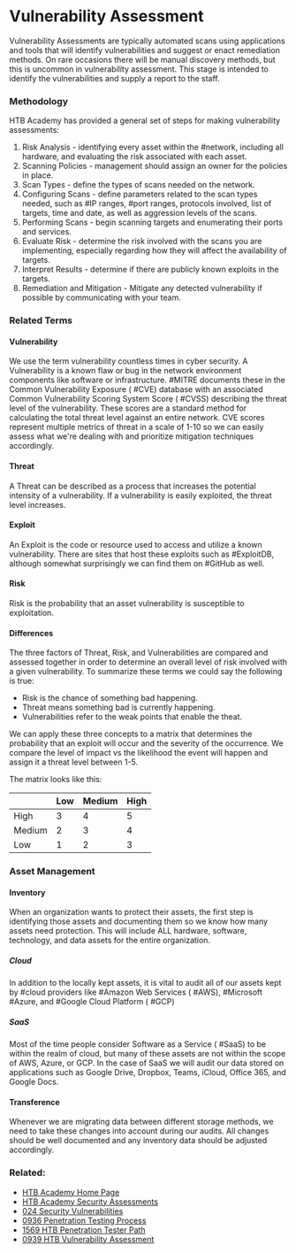 # Vulnerability Assessment

Vulnerability Assessments are typically automated scans using applications and tools that will identify vulnerabilities and suggest or enact remediation methods. On rare occasions there will be manual discovery methods, but this is uncommon in vulnerability assessment. This stage is intended to identify the vulnerabilities and supply a report to the staff.

### Methodology

HTB Academy has provided a general set of steps for making vulnerability assessments:

1. Risk Analysis - identifying every asset within the #network, including all hardware, and evaluating the risk associated with each asset.
2. Scanning Policies - management should assign an owner for the policies in place.
3. Scan Types - define the types of scans needed on the network.
4. Configuring Scans - define parameters related to the scan types needed, such as #IP ranges, #port ranges, protocols involved, list of targets, time and date, as well as aggression levels of the scans.
5. Performing Scans - begin scanning targets and enumerating their ports and services.
6. Evaluate Risk - determine the risk involved with the scans you are implementing, especially regarding how they will affect the availability of targets.
7. Interpret Results - determine if there are publicly known exploits in the targets.
8. Remediation and Mitigation - Mitigate any detected vulnerability if possible by communicating with your team.

### Related Terms

#### Vulnerability

We use the term vulnerability countless times in cyber security. A Vulnerability is a known flaw or bug in the network environment components like software or infrastructure. #MITRE documents these in the Common Vulnerability Exposure ( #CVE) database with an associated Common Vulnerability Scoring System Score ( #CVSS) describing the threat level of the vulnerability. These scores are a standard method for calculating the total threat level against an entire network. CVE scores represent multiple metrics of threat in a scale of 1-10 so we can easily assess what we're dealing with and prioritize mitigation techniques accordingly.

#### Threat

A Threat can be described as a process that increases the potential intensity of a vulnerability. If a vulnerability is easily exploited, the threat level increases. 

#### Exploit

An Exploit is the code or resource used to access and utilize a known vulnerability. There are sites that host these exploits such as #ExploitDB, although somewhat surprisingly we can find them on #GitHub as well.

#### Risk

Risk is the probability that an asset vulnerability is susceptible to exploitation.

#### Differences 

The three factors of Threat, Risk, and Vulnerabilities are compared and assessed together in order to determine an overall level of risk involved with a given vulnerability. To summarize these terms we could say the following is true:

- Risk is the chance of something bad happening.
- Threat means something bad is currently happening.
- Vulnerabilities refer to the weak points that enable the theat. 

We can apply these three concepts to a matrix that determines the probability that an exploit will occur and the severity of the occurrence. We compare the level of impact vs the likelihood the event will happen and assign it a threat level between 1-5.

The matrix looks like this:

|  | Low | Medium | High |
| ---- | ---- | ---- | ---- |
| High | 3 | 4 | 5 |
| Medium | 2 | 3 | 4 |
| Low | 1 | 2 | 3 |


### Asset Management

#### Inventory

When an organization wants to protect their assets, the first step is identifying those assets and documenting them so we know how many assets need protection. This will include ALL hardware, software, technology, and data assets for the entire organization.

##### Cloud

In addition to the locally kept assets, it is vital to audit all of our assets kept by #cloud providers like #Amazon Web Services ( #AWS), #Microsoft #Azure, and #Google Cloud Platform ( #GCP) 

##### SaaS

Most of the time people consider Software as a Service ( #SaaS) to be within the realm of cloud, but many of these assets are not within the scope of AWS, Azure, or GCP. In the case of SaaS we will audit our data stored on applications such as Google Drive, Dropbox, Teams, iCloud, Office 365, and Google Docs.

#### Transference 

Whenever we are migrating data between different storage methods, we need to take these changes into account during our audits. All changes should be well documented and any inventory data should be adjusted accordingly.



### Related:

- [HTB Academy Home Page](https://academy.hackthebox.com/ 'HTB Academy Home Page')
- [HTB Academy Security Assessments](https://academy.hackthebox.com/module/108/section/1160 'security assessment module from HTB Academy')
- [024 Security Vulnerabilities](024%20Security%20Vulnerabilities.md)
- [0936 Penetration Testing Process](0936%20Penetration%20Testing%20Process.md)
- [1569 HTB Penetration Tester Path](1569%20HTB%20Penetration%20Tester%20Path.md)
- [0939 HTB Vulnerability Assessment](0939%20HTB%20Vulnerability%20Assessment.md)